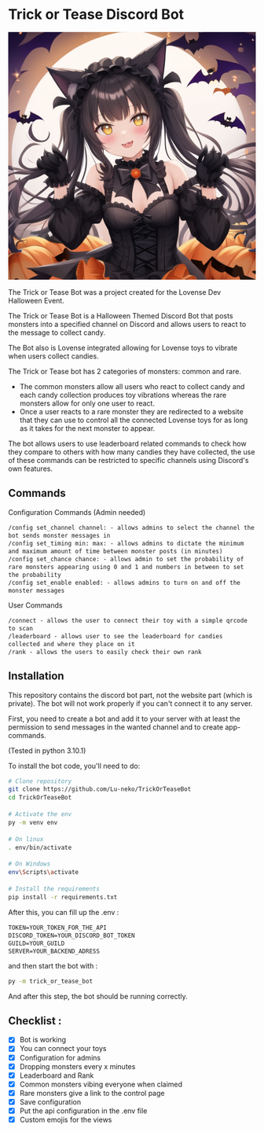 # Trick or Tease Discord Bot

![Project Image](trick_tease_pfp.png)

The Trick or Tease Bot was a project created for the Lovense Dev Halloween Event.

The Trick or Tease Bot is a Halloween Themed Discord Bot that posts monsters into a specified channel on Discord and allows users to react to the message to collect candy.

The Bot also is Lovense integrated allowing for Lovense toys to vibrate when users collect candies.

The Trick or Tease bot has 2 categories of monsters: common and rare.
- The common monsters allow all users who react to collect candy and each candy collection produces toy vibrations whereas the rare monsters allow for only one user to react.
- Once a user reacts to a rare monster they are redirected to a website that they can use to control all the connected Lovense toys for as long as it takes for the next monster to appear.

The bot allows users to use leaderboard related commands to check how they compare to others with how many candies they have collected, the use of these commands can be restricted to specific channels using Discord's own features. 

## Commands

Configuration Commands (Admin needed)

```
/config set_channel channel: - allows admins to select the channel the bot sends monster messages in
/config set_timing min: max: - allows admins to dictate the minimum and maximum amount of time between monster posts (in minutes)
/config set_chance chance: - allows admin to set the probability of rare monsters appearing using 0 and 1 and numbers in between to set the probability 
/config set_enable enabled: - allows admins to turn on and off the monster messages 
```

User Commands

```
/connect - allows the user to connect their toy with a simple qrcode to scan
/leaderboard - allows user to see the leaderboard for candies collected and where they place on it
/rank - allows the users to easily check their own rank 
```

## Installation

This repository contains the discord bot part, not the website part (which is private). The bot will not work properly if you can't connect it to any server.

First, you need to create a bot and add it to your server with at least the permission to send messages in the wanted channel and to create app-commands.

(Tested in python 3.10.1)

To install the bot code, you'll need to do:

```sh
# Clone repository
git clone https://github.com/Lu-neko/TrickOrTeaseBot
cd TrickOrTeaseBot

# Activate the env
py -m venv env

# On linux
. env/bin/activate

# On Windows
env\Scripts\activate

# Install the requirements
pip install -r requirements.txt
```

After this, you can fill up the .env :

```
TOKEN=YOUR_TOKEN_FOR_THE_API
DISCORD_TOKEN=YOUR_DISCORD_BOT_TOKEN
GUILD=YOUR_GUILD
SERVER=YOUR_BACKEND_ADRESS
```

 and then start the bot with :

```sh
py -m trick_or_tease_bot
```

And after this step, the bot should be running correctly.

## Checklist :

* [x] Bot is working
* [x] You can connect your toys
* [x] Configuration for admins
* [x] Dropping monsters every x minutes
* [x] Leaderboard and Rank
* [x] Common monsters vibing everyone when claimed
* [x] Rare monsters give a link to the control page
* [x] Save configuration
* [x] Put the api configuration in the .env file
* [x] Custom emojis for the views